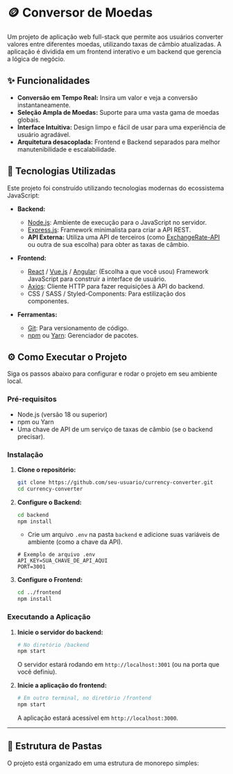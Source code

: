 # 🪙 Conversor de Moedas

Um projeto de aplicação web full-stack que permite aos usuários converter valores entre diferentes moedas, utilizando taxas de câmbio atualizadas. A aplicação é dividida em um frontend interativo e um backend que gerencia a lógica de negócio.

## ✨ Funcionalidades

-   **Conversão em Tempo Real:** Insira um valor e veja a conversão instantaneamente.
-   **Seleção Ampla de Moedas:** Suporte para uma vasta gama de moedas globais.
-   **Interface Intuitiva:** Design limpo e fácil de usar para uma experiência de usuário agradável.
-   **Arquitetura desacoplada:** Frontend e Backend separados para melhor manutenibilidade e escalabilidade.

## 🚀 Tecnologias Utilizadas

Este projeto foi construído utilizando tecnologias modernas do ecossistema JavaScript:

-   **Backend:**
    -   [Node.js](https://nodejs.org/): Ambiente de execução para o JavaScript no servidor.
    -   [Express.js](https://expressjs.com/pt-br/): Framework minimalista para criar a API REST.
    -   **API Externa:** Utiliza uma API de terceiros (como [ExchangeRate-API](https://www.exchangerate-api.com/) ou outra de sua escolha) para obter as taxas de câmbio.

-   **Frontend:**
    -   [React](https://react.dev/) / [Vue.js](https://vuejs.org/) / [Angular](https://angular.io/): (Escolha a que você usou) Framework JavaScript para construir a interface de usuário.
    -   [Axios](https://axios-http.com/): Cliente HTTP para fazer requisições à API do backend.
    -   CSS / SASS / Styled-Components: Para estilização dos componentes.

-   **Ferramentas:**
    -   [Git](https://git-scm.com/): Para versionamento de código.
    -   [npm](https://www.npmjs.com/) ou [Yarn](https://yarnpkg.com/): Gerenciador de pacotes.

## ⚙️ Como Executar o Projeto

Siga os passos abaixo para configurar e rodar o projeto em seu ambiente local.

### Pré-requisitos

-   Node.js (versão 18 ou superior)
-   npm ou Yarn
-   Uma chave de API de um serviço de taxas de câmbio (se o backend precisar).

### Instalação

1.  **Clone o repositório:**
    ```bash
    git clone https://github.com/seu-usuario/currency-converter.git
    cd currency-converter
    ```

2.  **Configure o Backend:**
    ```bash
    cd backend
    npm install
    ```
    -   Crie um arquivo `.env` na pasta `backend` e adicione suas variáveis de ambiente (como a chave da API).
    ```env
    # Exemplo de arquivo .env
    API_KEY=SUA_CHAVE_DE_API_AQUI
    PORT=3001
    ```

3.  **Configure o Frontend:**
    ```bash
    cd ../frontend
    npm install
    ```

### Executando a Aplicação

1.  **Inicie o servidor do backend:**
    ```bash
    # No diretório /backend
    npm start
    ```
    O servidor estará rodando em `http://localhost:3001` (ou na porta que você definiu).

2.  **Inicie a aplicação do frontend:**
    ```bash
    # Em outro terminal, no diretório /frontend
    npm start
    ```
    A aplicação estará acessível em `http://localhost:3000`.

---

## 📂 Estrutura de Pastas

O projeto está organizado em uma estrutura de monorepo simples:
